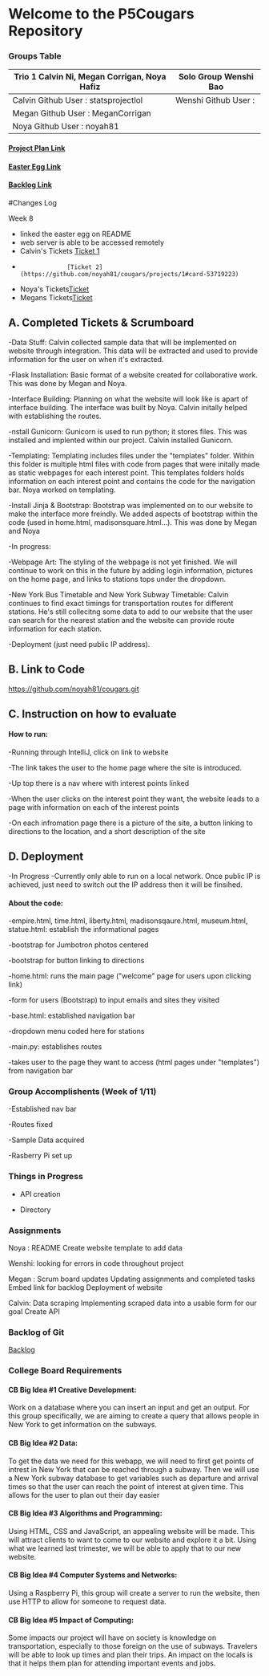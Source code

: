 # Welcome to the P5Cougars Repository
 
### Groups Table

| Trio 1 Calvin Ni, Megan Corrigan, Noya Hafiz  | Solo Group Wenshi Bao |
| ------------- | ------------- |
| Calvin Github User : statsprojectlol | Wenshi Github User : |
| Megan  Github User : MeganCorrigan |  | 
| Noya Github User : noyah81| 


#### [Project Plan Link](https://docs.google.com/document/d/12MikN6erqEzmTGDvZh2lsmTSRd4t44Dd1UiFS7VQ7ao/edit?usp=sharing)
#### [Easter Egg Link](http://76.176.49.121/easter)
#### [Backlog Link](https://github.com/noyah81/cougars/projects/1)
#Changes Log

Week 8 
- linked the easter egg on README 
- web server is able to be accessed remotely 
- Calvin's Tickets [Ticket 1](https://github.com/noyah81/cougars/projects/1#card-53783399) 
-                  [Ticket 2](https://github.com/noyah81/cougars/projects/1#card-53719223)
- Noya's Tickets[Ticket](https://github.com/noyah81/cougars/projects/1#card-53719212)
- Megans Tickets[Ticket](https://github.com/noyah81/cougars/projects/1#card-53870814)



## A. Completed Tickets & Scrumboard
-Data Stuff: Calvin collected sample data that will be implemented on website through integration. This data will be extracted and used to provide information for the user on when it's extracted.

-Flask Installation: Basic format of a website created for collaborative work. This was done by Megan and Noya. 

-Interface Building: Planning on what the website will look like is apart of interface building. The interface was built by Noya. Calvin initally helped with establishing the routes.

-nstall Gunicorn: Gunicorn is used to run python; it stores files. This was installed and implented within our project. Calvin installed Gunicorn. 

-Templating: Templating includes files under the "templates" folder. Within this folder is multiple html files with code from pages that were initally made as static webpages for each interest point. This templates folders holds information on each interest point and contains the code for the navigation bar. Noya worked on templating. 

-Install Jinja & Bootstrap: Bootstrap was implemented on to our website to make the interface more freindly. We added aspects of bootstrap within the code (used in home.html, madisonsquare.html...). This was done by Megan and Noya

-In progress:

   -Webpage Art: The styling of the webpage is not yet finished. We will continue to work on this in the future by adding login information, pictures on the home page, and links to stations tops under the dropdown. 

   -New York Bus Timetable and New York Subway Timetable: Calvin continues to find exact timings for transportation routes for different stations. He's still collecitng some data to add to our website that the user can search for the nearest station and the website can provide route information for each station.
   
   -Deployment (just need public IP address).

## B. Link to Code
https://github.com/noyah81/cougars.git

## C. Instruction on how to evaluate
#### How to run: 
-Running through IntelliJ, click on link to website

-The link takes the user to the home page where the site is introduced. 

-Up top there is a nav where with interest points linked

-When the user clicks on the interest point they want, the website leads to a page with information on each of the interest points

-On each infromation page there is a picture of the site, a button linking to directions to the location, and a short description of the site

## D. Deployment
-In Progress
-Currently only able to run on a local network. Once public IP is achieved, just need to switch out the IP address then it will be finsihed.

#### About the code:
-empire.html, time.html, liberty.html, madisonsqaure.html, museum.html, statue.html: establish the informational pages

   -bootstrap for Jumbotron photos centered 
   
   -bootstrap for button linking to directions
   
-home.html: runs the main page ("welcome" page for users upon clicking link)

   -form for users (Bootstrap) to input emails and sites they visited
   
-base.html: established navigation bar

   -dropdown menu coded here for stations
   
-main.py: establishes routes

   -takes user to the page they want to access (html pages under "templates") from navigation bar 

### Group Accomplishents (Week of 1/11)
-Established nav bar

-Routes fixed

-Sample Data acquired

-Rasberry Pi set up

### Things in Progress
- API creation

- Directory




### Assignments

Noya :
README
Create website template to add data 

Wenshi: looking for errors in code throughout project


Megan :
Scrum board updates
Updating assignments and completed tasks
Embed link for backlog
Deployment of website

Calvin:
Data scraping
Implementing scraped data into a usable form for our goal
Create API



### Backlog of Git

[Backlog](https://github.com/noyah81/cougars/projects/1)


### **College Board Requirements**


#### CB Big Idea #1 Creative Development:

Work on a database where you can insert an input and get an output. For this group specifically, we are aiming to create a query that allows people in New York to get information on the subways. 

#### CB Big Idea #2 Data: 

To get the data we need for this webapp, we will need to first get points of intrest in New York that can be reached through a subway. Then we will use a New York subway database to get variables such as departure and arrival times so that the user can reach the point of interest at given time. This allows for the user to plan out their day easier

#### CB Big Idea #3 Algorithms and Programming:
 
Using HTML, CSS and JavaScript, an appealing website will be made. This will attract clients to want to come to our website and explore it a bit. Using what we learned last trimester, we will be able to apply that to our new website.

#### CB Big Idea #4 Computer Systems and Networks:
Using a Raspberry Pi, this group will create a server to run the website, then use HTTP to allow for someone to request data.

####  CB Big Idea #5 Impact of Computing:

Some impacts our project will have on society is knowledge on transportation, especially to those foreign on the use of subways. Travelers will be able to look up times and plan their trips. An impact on the locals is that it helps them plan for attending important events and jobs.
